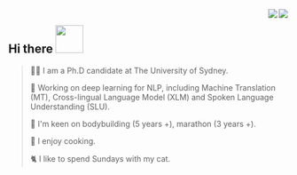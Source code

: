 <img align="right" src="https://github-readme-stats.vercel.app/api?username=alphadl&?count_private=true&show_icons=true&theme=vue" />

<img align="right" src="https://github-readme-stats.vercel.app/api/wakatime?username=alphadl&?count_private=true&show_icons=true&theme=vue" />


<h2> Hi there <img src="https://media.giphy.com/media/mGcNjsfWAjY5AEZNw6/giphy.gif" width="50"></h2>

> <p align='left'>🙋‍♂️ I am a Ph.D candidate at The University of Sydney. </p>
> 
> <p align='left'>🔭 Working on deep learning for NLP, including Machine Translation (MT), Cross-lingual Language Model (XLM) and Spoken Language Understanding (SLU).</p>
> 
> <p align='left'>💪 I'm keen on bodybuilding (5 years +), marathon (3 years +). </p>
> 
> <p align='left'>🥗 I enjoy cooking. </p>
> 
> <p align='left'>🐈 I like to spend Sundays with my cat. </p>
